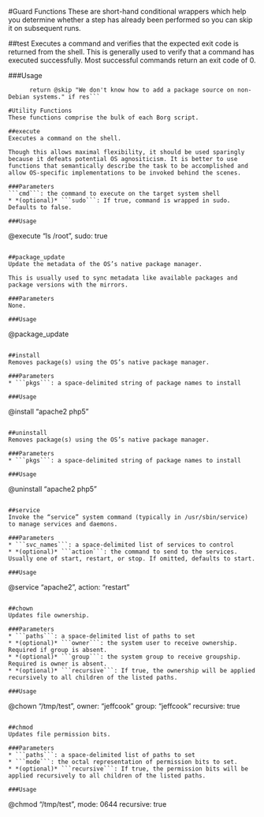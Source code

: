 #Guard Functions
These are short-hand conditional wrappers which help you determine whether a step has already been performed so you can skip it on subsequent runs.

##test
Executes a command and verifies that the expected exit code is returned from the shell. This is generally used to verify that a command has executed successfully. Most successful commands return an exit code of 0.

###Usage
```@test "stat /usr/bin/apt", code: 0, (res) =>
      return @skip "We don't know how to add a package source on non-Debian systems." if res```

#Utility Functions
These functions comprise the bulk of each Borg script.

##execute
Executes a command on the shell.

Though this allows maximal flexibility, it should be used sparingly because it defeats potential OS agnositicism. It is better to use functions that semantically describe the task to be accomplished and allow OS-specific implementations to be invoked behind the scenes.

###Parameters
```cmd```: the command to execute on the target system shell
* *(optional)* ```sudo```: If true, command is wrapped in sudo. Defaults to false.

###Usage
```
@execute “ls /root”,
  sudo: true
```

##package_update
Update the metadata of the OS’s native package manager.

This is usually used to sync metadata like available packages and package versions with the mirrors.

###Parameters
None.

###Usage
```
@package_update
```

##install
Removes package(s) using the OS’s native package manager.

###Parameters
* ```pkgs```: a space-delimited string of package names to install

###Usage
```
@install “apache2 php5”
```

##uninstall
Removes package(s) using the OS’s native package manager.

###Parameters
* ```pkgs```: a space-delimited string of package names to install

###Usage
```
@uninstall “apache2 php5”
```

##service
Invoke the “service” system command (typically in /usr/sbin/service) to manage services and daemons.

###Parameters
* ```svc_names```: a space-delimited list of services to control
* *(optional)* ```action```: the command to send to the services. Usually one of start, restart, or stop. If omitted, defaults to start.

###Usage
```
@service “apache2”,
  action: “restart”
```

##chown
Updates file ownership.

###Parameters
* ```paths```: a space-delimited list of paths to set
* *(optional)* ```owner```: the system user to receive ownership. Required if group is absent.
* *(optional)* ```group```: the system group to receive groupship. Required is owner is absent.
* *(optional)* ```recursive```: If true, the ownership will be applied recursively to all children of the listed paths.

###Usage
```
@chown “/tmp/test”,
  owner: “jeffcook”
  group: “jeffcook”
  recursive: true
```

##chmod
Updates file permission bits.

###Parameters
* ```paths```: a space-delimited list of paths to set
* ```mode```: the octal representation of permission bits to set.
* *(optional)* ```recursive```: If true, the permission bits will be applied recursively to all children of the listed paths.

###Usage
```
@chmod “/tmp/test”,
  mode: 0644
  recursive: true
```
